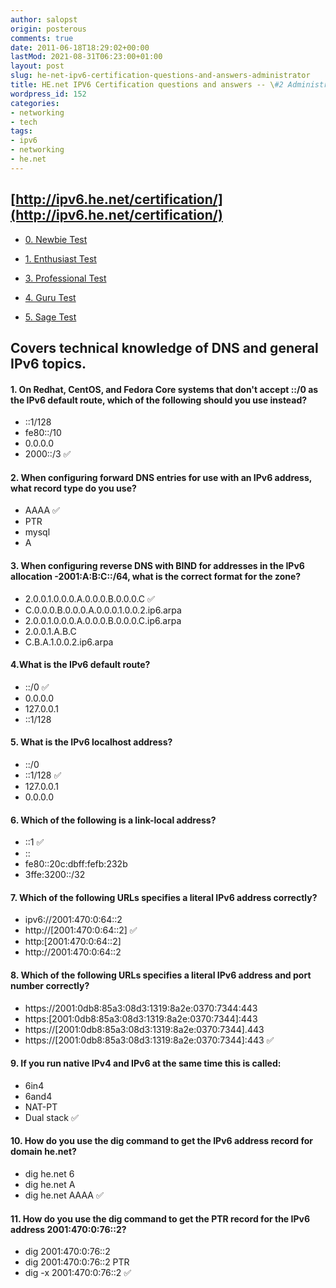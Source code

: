 ```yaml
---
author: salopst
origin: posterous
comments: true
date: 2011-06-18T18:29:02+00:00
lastMod: 2021-08-31T06:23:00+01:00
layout: post
slug: he-net-ipv6-certification-questions-and-answers-administrator
title: HE.net IPV6 Certification questions and answers -- \#2 Administrator
wordpress_id: 152
categories:
- networking
- tech
tags:
- ipv6
- networking
- he.net
---
```



## [http://ipv6.he.net/certification/](http://ipv6.he.net/certification/)


  * [0. Newbie Test](/he-net-ipv6-certification-questions-and-answers-newbie/)

	
  * [1. Enthusiast Test](/he-net-ipv6-certification-questions-and-answers-enthusiast/)

	
  * [3. Professional Test](/he-net-ipv6-certification-questions-and-answers-professional/)

	
  * [4. Guru Test](/he-net-ipv6-certification-questions-and-answers-guru/)

	
  * [5. Sage Test](/he-net-ipv6-certification-questions-and-answers-sage/)


## Covers technical knowledge of DNS and general IPv6 topics.

#### 1. On Redhat, CentOS, and Fedora Core systems that don't accept ::/0 as the IPv6 default route, which of the following should you use instead?  
- ::1/128
- fe80::/10
- 0.0.0.0
- 2000::/3  ✅


#### 2. When configuring forward DNS entries for use with an IPv6 address, what record type do you use?  
- AAAA  ✅
- PTR
- mysql
- A

#### 3. When configuring reverse DNS with BIND for addresses in the IPv6 allocation  -2001:A:B:C::/64, what is the correct format for the zone?
- 2.0.0.1.0.0.0.A.0.0.0.B.0.0.0.C  ✅
- C.0.0.0.B.0.0.0.A.0.0.0.1.0.0.2.ip6.arpa  
- 2.0.0.1.0.0.0.A.0.0.0.B.0.0.0.C.ip6.arpa
- 2.0.0.1.A.B.C
- C.B.A.1.0.0.2.ip6.arpa

#### 4.What is the IPv6 default route?
- ::/0  ✅
- 0.0.0.0
- 127.0.0.1
- ::1/128

#### 5. What is the IPv6 localhost address?
- ::/0
- ::1/128   ✅
- 127.0.0.1
- 0.0.0.0

#### 6. Which of the following is a link-local address?
- ::1   ✅
- ::
- fe80::20c:dbff:fefb:232b
- 3ffe:3200::/32

#### 7. Which of the following URLs specifies a literal IPv6 address correctly?
- ipv6://2001:470:0:64::2
- http://[2001:470:0:64::2]  ✅
- http:[2001:470:0:64::2]
- http://2001:470:0:64::2

#### 8. Which of the following URLs specifies a literal IPv6 address and port number correctly?
- https://2001:0db8:85a3:08d3:1319:8a2e:0370:7344:443
- https:[2001:0db8:85a3:08d3:1319:8a2e:0370:7344]:443
- https://[2001:0db8:85a3:08d3:1319:8a2e:0370:7344].443
- https://[2001:0db8:85a3:08d3:1319:8a2e:0370:7344]:443  ✅

#### 9. If you run native IPv4 and IPv6 at the same time this is called:
- 6in4
- 6and4
- NAT-PT
- Dual stack  ✅

#### 10. How do you use the dig command to get the IPv6 address record for domain he.net?
- dig he.net 6
- dig he.net A
- dig he.net AAAA  ✅

#### 11. How do you use the dig command to get the PTR record for the IPv6 address 2001:470:0:76::2?
- dig 2001:470:0:76::2
- dig 2001:470:0:76::2 PTR
- dig -x 2001:470:0:76::2  ✅

